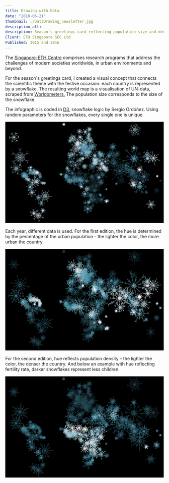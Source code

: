 ```yaml
---
title: Drawing with Data
date: "2010-06-21"
thumbnail: ./DataDrawing_newsletter.jpg
description_alt:
description: Season's greetings card reflecting population size and density on a world map using unique snowflakes coded in Javascript.
Client: ETH Singapore SEC Ltd
Published: 2015 and 2016
---
```


The [Singapore-ETH Centre](https://sec.ethz.ch/) comprises research programs that address the challenges of modern societies worldwide, in urban environments and beyond.

For the season's greetings card, I created a visual concept that connects the scientific theme with the festive occasion: each country is represented by a snowflake. The resulting world map is a visualisation of UN-data, scraped from <a href="https://www.worldometers.info/world-population/population-by-country/">Worldometers.</a> The population size corresponds to the size of the snowflake.

The infographic is coded in [D3](https://d3js.org/), snowflake logic by Sergio Ordóñez. Using random parameters for the snowflakes, every single one is unique.

<div class="kg-nopointer">

![Data drawing urbanisation different versions](./DataDrawing_urbanisation.gif)

</div>

Each year, different data is used. For the first edition, the hue is determined by the percentage of the urban population - the lighter the color, the more urban the country.

<div class="kg-card kg-image-card kg-width-wide kg-nopointer">

![Data drawing world map density](./DataDrawing_density.jpg)

</div>

For the second edition, hue reflects population density – the lighter the color, the denser the country. And below an example with hue reflecting fertility rate, darker snowflakes represent less children.

<div class="kg-card kg-image-card kg-width-wide kg-nopointer">

![Data drawing world map fertility rate](./DataDrawing_fertility.jpg)

</div>
